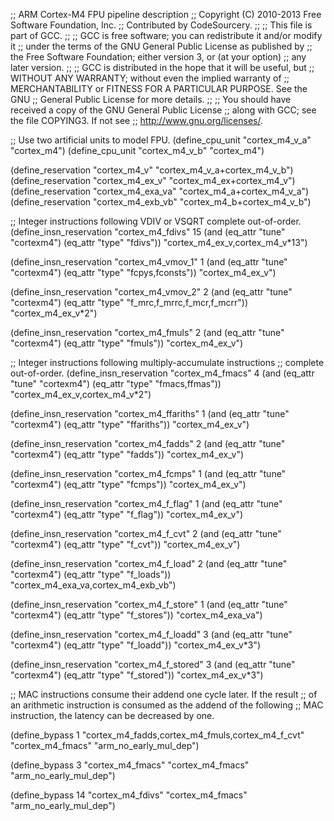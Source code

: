;; ARM Cortex-M4 FPU pipeline description
;; Copyright (C) 2010-2013 Free Software Foundation, Inc.
;; Contributed by CodeSourcery.
;;
;; This file is part of GCC.
;;
;; GCC is free software; you can redistribute it and/or modify it
;; under the terms of the GNU General Public License as published by
;; the Free Software Foundation; either version 3, or (at your option)
;; any later version.
;;
;; GCC is distributed in the hope that it will be useful, but
;; WITHOUT ANY WARRANTY; without even the implied warranty of
;; MERCHANTABILITY or FITNESS FOR A PARTICULAR PURPOSE.  See the GNU
;; General Public License for more details.
;;
;; You should have received a copy of the GNU General Public License
;; along with GCC; see the file COPYING3.  If not see
;; <http://www.gnu.org/licenses/>.

;; Use two artificial units to model FPU.
(define_cpu_unit "cortex_m4_v_a" "cortex_m4")
(define_cpu_unit "cortex_m4_v_b" "cortex_m4")

(define_reservation "cortex_m4_v" "cortex_m4_v_a+cortex_m4_v_b")
(define_reservation "cortex_m4_ex_v" "cortex_m4_ex+cortex_m4_v")
(define_reservation "cortex_m4_exa_va" "cortex_m4_a+cortex_m4_v_a")
(define_reservation "cortex_m4_exb_vb" "cortex_m4_b+cortex_m4_v_b")

;; Integer instructions following VDIV or VSQRT complete out-of-order.
(define_insn_reservation "cortex_m4_fdivs" 15
  (and (eq_attr "tune" "cortexm4")
       (eq_attr "type" "fdivs"))
  "cortex_m4_ex_v,cortex_m4_v*13")

(define_insn_reservation "cortex_m4_vmov_1" 1
  (and (eq_attr "tune" "cortexm4")
       (eq_attr "type" "fcpys,fconsts"))
  "cortex_m4_ex_v")

(define_insn_reservation "cortex_m4_vmov_2" 2
  (and (eq_attr "tune" "cortexm4")
       (eq_attr "type" "f_mrc,f_mrrc,f_mcr,f_mcrr"))
  "cortex_m4_ex_v*2")

(define_insn_reservation "cortex_m4_fmuls" 2
  (and (eq_attr "tune" "cortexm4")
       (eq_attr "type" "fmuls"))
  "cortex_m4_ex_v")

;; Integer instructions following multiply-accumulate instructions
;; complete out-of-order.
(define_insn_reservation "cortex_m4_fmacs" 4
  (and (eq_attr "tune" "cortexm4")
       (eq_attr "type" "fmacs,ffmas"))
  "cortex_m4_ex_v,cortex_m4_v*2")

(define_insn_reservation "cortex_m4_ffariths" 1
  (and (eq_attr "tune" "cortexm4")
       (eq_attr "type" "ffariths"))
  "cortex_m4_ex_v")

(define_insn_reservation "cortex_m4_fadds" 2
  (and (eq_attr "tune" "cortexm4")
       (eq_attr "type" "fadds"))
  "cortex_m4_ex_v")

(define_insn_reservation "cortex_m4_fcmps" 1
  (and (eq_attr "tune" "cortexm4")
       (eq_attr "type" "fcmps"))
  "cortex_m4_ex_v")

(define_insn_reservation "cortex_m4_f_flag" 1
  (and (eq_attr "tune" "cortexm4")
       (eq_attr "type" "f_flag"))
  "cortex_m4_ex_v")

(define_insn_reservation "cortex_m4_f_cvt" 2
  (and (eq_attr "tune" "cortexm4")
       (eq_attr "type" "f_cvt"))
  "cortex_m4_ex_v")

(define_insn_reservation "cortex_m4_f_load" 2
  (and (eq_attr "tune" "cortexm4")
       (eq_attr "type" "f_loads"))
  "cortex_m4_exa_va,cortex_m4_exb_vb")

(define_insn_reservation "cortex_m4_f_store" 1
  (and (eq_attr "tune" "cortexm4")
       (eq_attr "type" "f_stores"))
  "cortex_m4_exa_va")

(define_insn_reservation "cortex_m4_f_loadd" 3
  (and (eq_attr "tune" "cortexm4")
       (eq_attr "type" "f_loadd"))
  "cortex_m4_ex_v*3")

(define_insn_reservation "cortex_m4_f_stored" 3
  (and (eq_attr "tune" "cortexm4")
       (eq_attr "type" "f_stored"))
  "cortex_m4_ex_v*3")

;; MAC instructions consume their addend one cycle later. If the result
;; of an arithmetic instruction is consumed as the addend of the following
;; MAC instruction, the latency can be decreased by one.

(define_bypass 1 "cortex_m4_fadds,cortex_m4_fmuls,cortex_m4_f_cvt"
		 "cortex_m4_fmacs"
		 "arm_no_early_mul_dep")

(define_bypass 3 "cortex_m4_fmacs"
		 "cortex_m4_fmacs"
		 "arm_no_early_mul_dep")

(define_bypass 14 "cortex_m4_fdivs"
		  "cortex_m4_fmacs"
		  "arm_no_early_mul_dep")
